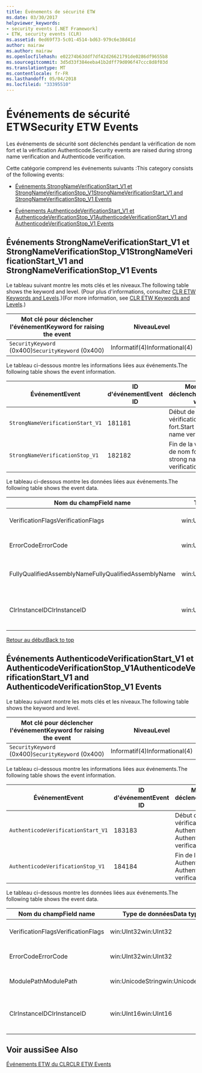 ```yaml
---
title: Événements de sécurité ETW
ms.date: 03/30/2017
helpviewer_keywords:
- security events [.NET Framework]
- ETW, security events (CLR)
ms.assetid: 0ed69f73-5c01-4514-bd63-979c6e38d41d
author: mairaw
ms.author: mairaw
ms.openlocfilehash: e02274b63ddf7df42d26621791de0286df9655b8
ms.sourcegitcommit: 3d5d33f384eeba41b2dff79d096f47ccc8d8f03d
ms.translationtype: MT
ms.contentlocale: fr-FR
ms.lasthandoff: 05/04/2018
ms.locfileid: "33395510"
---
```

# <a name="security-etw-events"></a><span data-ttu-id="86f02-102">Événements de sécurité ETW</span><span class="sxs-lookup"><span data-stu-id="86f02-102">Security ETW Events</span></span>
<a name="top"></a> <span data-ttu-id="86f02-103">Les événements de sécurité sont déclenchés pendant la vérification de nom fort et la vérification Authenticode.</span><span class="sxs-lookup"><span data-stu-id="86f02-103">Security events are raised during strong name verification and Authenticode verification.</span></span>  
  
 <span data-ttu-id="86f02-104">Cette catégorie comprend les événements suivants :</span><span class="sxs-lookup"><span data-stu-id="86f02-104">This category consists of the following events:</span></span>  
  
-   [<span data-ttu-id="86f02-105">Événements StrongNameVerificationStart_V1 et StrongNameVerificationStop_V1</span><span class="sxs-lookup"><span data-stu-id="86f02-105">StrongNameVerificationStart_V1 and StrongNameVerificationStop_V1 Events</span></span>](#strongnameverificationstart_v1_and_strongnameverificationstop_v1_events)  
  
-   [<span data-ttu-id="86f02-106">Événements AuthenticodeVerificationStart_V1 et AuthenticodeVerificationStop_V1</span><span class="sxs-lookup"><span data-stu-id="86f02-106">AuthenticodeVerificationStart_V1 and AuthenticodeVerificationStop_V1 Events</span></span>](#authenticodeverificationstart_v1_and_authenticodeverificationstop_v1_events)  
  
<a name="strongnameverificationstart_v1_and_strongnameverificationstop_v1_events"></a>   
## <a name="strongnameverificationstartv1-and-strongnameverificationstopv1-events"></a><span data-ttu-id="86f02-107">Événements StrongNameVerificationStart_V1 et StrongNameVerificationStop_V1</span><span class="sxs-lookup"><span data-stu-id="86f02-107">StrongNameVerificationStart_V1 and StrongNameVerificationStop_V1 Events</span></span>  
 <span data-ttu-id="86f02-108">Le tableau suivant montre les mots clés et les niveaux.</span><span class="sxs-lookup"><span data-stu-id="86f02-108">The following table shows the keyword and level.</span></span> <span data-ttu-id="86f02-109">(Pour plus d'informations, consultez [CLR ETW Keywords and Levels](../../../docs/framework/performance/clr-etw-keywords-and-levels.md).)</span><span class="sxs-lookup"><span data-stu-id="86f02-109">(For more information, see [CLR ETW Keywords and Levels](../../../docs/framework/performance/clr-etw-keywords-and-levels.md).)</span></span>  
  
|<span data-ttu-id="86f02-110">Mot clé pour déclencher l'événement</span><span class="sxs-lookup"><span data-stu-id="86f02-110">Keyword for raising the event</span></span>|<span data-ttu-id="86f02-111">Niveau</span><span class="sxs-lookup"><span data-stu-id="86f02-111">Level</span></span>|  
|-----------------------------------|-----------|  
|<span data-ttu-id="86f02-112">`SecurityKeyword` (0x400)</span><span class="sxs-lookup"><span data-stu-id="86f02-112">`SecurityKeyword` (0x400)</span></span>|<span data-ttu-id="86f02-113">Informatif(4)</span><span class="sxs-lookup"><span data-stu-id="86f02-113">Informational(4)</span></span>|  
  
 <span data-ttu-id="86f02-114">Le tableau ci-dessous montre les informations liées aux événements.</span><span class="sxs-lookup"><span data-stu-id="86f02-114">The following table shows the event information.</span></span>  
  
|<span data-ttu-id="86f02-115">Événement</span><span class="sxs-lookup"><span data-stu-id="86f02-115">Event</span></span>|<span data-ttu-id="86f02-116">ID d'événement</span><span class="sxs-lookup"><span data-stu-id="86f02-116">Event ID</span></span>|<span data-ttu-id="86f02-117">Moment du déclenchement</span><span class="sxs-lookup"><span data-stu-id="86f02-117">Raised when</span></span>|  
|-----------|--------------|-----------------|  
|`StrongNameVerificationStart_V1`|<span data-ttu-id="86f02-118">181</span><span class="sxs-lookup"><span data-stu-id="86f02-118">181</span></span>|<span data-ttu-id="86f02-119">Début de la vérification de nom fort.</span><span class="sxs-lookup"><span data-stu-id="86f02-119">Start of strong name verification.</span></span>|  
|`StrongNameVerificationStop_V1`|<span data-ttu-id="86f02-120">182</span><span class="sxs-lookup"><span data-stu-id="86f02-120">182</span></span>|<span data-ttu-id="86f02-121">Fin de la vérification de nom fort.</span><span class="sxs-lookup"><span data-stu-id="86f02-121">End of strong name verification.</span></span>|  
  
 <span data-ttu-id="86f02-122">Le tableau ci-dessous montre les données liées aux événements.</span><span class="sxs-lookup"><span data-stu-id="86f02-122">The following table shows the event data.</span></span>  
  
|<span data-ttu-id="86f02-123">Nom du champ</span><span class="sxs-lookup"><span data-stu-id="86f02-123">Field name</span></span>|<span data-ttu-id="86f02-124">Type de données</span><span class="sxs-lookup"><span data-stu-id="86f02-124">Data type</span></span>|<span data-ttu-id="86f02-125">Description</span><span class="sxs-lookup"><span data-stu-id="86f02-125">Description</span></span>|  
|----------------|---------------|-----------------|  
|<span data-ttu-id="86f02-126">VerificationFlags</span><span class="sxs-lookup"><span data-stu-id="86f02-126">VerificationFlags</span></span>|<span data-ttu-id="86f02-127">win:UInt32</span><span class="sxs-lookup"><span data-stu-id="86f02-127">win:UInt32</span></span>|<span data-ttu-id="86f02-128">Indicateurs de vérification.</span><span class="sxs-lookup"><span data-stu-id="86f02-128">The verification flags.</span></span>|  
|<span data-ttu-id="86f02-129">ErrorCode</span><span class="sxs-lookup"><span data-stu-id="86f02-129">ErrorCode</span></span>|<span data-ttu-id="86f02-130">win:UInt32</span><span class="sxs-lookup"><span data-stu-id="86f02-130">win:UInt32</span></span>|<span data-ttu-id="86f02-131">Code d'erreur HResult.</span><span class="sxs-lookup"><span data-stu-id="86f02-131">The HResult error code.</span></span>|  
|<span data-ttu-id="86f02-132">FullyQualifiedAssemblyName</span><span class="sxs-lookup"><span data-stu-id="86f02-132">FullyQualifiedAssemblyName</span></span>|<span data-ttu-id="86f02-133">win:UnicodeString</span><span class="sxs-lookup"><span data-stu-id="86f02-133">win:UnicodeString</span></span>|<span data-ttu-id="86f02-134">Nom d'assembly qualifié complet.</span><span class="sxs-lookup"><span data-stu-id="86f02-134">The fully qualified assembly name.</span></span>|  
|<span data-ttu-id="86f02-135">ClrInstanceID</span><span class="sxs-lookup"><span data-stu-id="86f02-135">ClrInstanceID</span></span>|<span data-ttu-id="86f02-136">win:UInt16</span><span class="sxs-lookup"><span data-stu-id="86f02-136">win:UInt16</span></span>|<span data-ttu-id="86f02-137">ID unique de l'instance de CLR ou CoreCLR.</span><span class="sxs-lookup"><span data-stu-id="86f02-137">Unique ID for the instance of CLR or CoreCLR.</span></span>|  
  
 [<span data-ttu-id="86f02-138">Retour au début</span><span class="sxs-lookup"><span data-stu-id="86f02-138">Back to top</span></span>](#top)  
  
<a name="authenticodeverificationstart_v1_and_authenticodeverificationstop_v1_events"></a>   
## <a name="authenticodeverificationstartv1-and-authenticodeverificationstopv1-events"></a><span data-ttu-id="86f02-139">Événements AuthenticodeVerificationStart_V1 et AuthenticodeVerificationStop_V1</span><span class="sxs-lookup"><span data-stu-id="86f02-139">AuthenticodeVerificationStart_V1 and AuthenticodeVerificationStop_V1 Events</span></span>  
 <span data-ttu-id="86f02-140">Le tableau suivant montre les mots clés et les niveaux.</span><span class="sxs-lookup"><span data-stu-id="86f02-140">The following table shows the keyword and level.</span></span>  
  
|<span data-ttu-id="86f02-141">Mot clé pour déclencher l'événement</span><span class="sxs-lookup"><span data-stu-id="86f02-141">Keyword for raising the event</span></span>|<span data-ttu-id="86f02-142">Niveau</span><span class="sxs-lookup"><span data-stu-id="86f02-142">Level</span></span>|  
|-----------------------------------|-----------|  
|<span data-ttu-id="86f02-143">`SecurityKeyword` (0x400)</span><span class="sxs-lookup"><span data-stu-id="86f02-143">`SecurityKeyword` (0x400)</span></span>|<span data-ttu-id="86f02-144">Informatif(4)</span><span class="sxs-lookup"><span data-stu-id="86f02-144">Informational(4)</span></span>|  
  
 <span data-ttu-id="86f02-145">Le tableau ci-dessous montre les informations liées aux événements.</span><span class="sxs-lookup"><span data-stu-id="86f02-145">The following table shows the event information.</span></span>  
  
|<span data-ttu-id="86f02-146">Événement</span><span class="sxs-lookup"><span data-stu-id="86f02-146">Event</span></span>|<span data-ttu-id="86f02-147">ID d'événement</span><span class="sxs-lookup"><span data-stu-id="86f02-147">Event ID</span></span>|<span data-ttu-id="86f02-148">Moment du déclenchement</span><span class="sxs-lookup"><span data-stu-id="86f02-148">Raised when</span></span>|  
|-----------|--------------|-----------------|  
|`AuthenticodeVerificationStart_V1`|<span data-ttu-id="86f02-149">183</span><span class="sxs-lookup"><span data-stu-id="86f02-149">183</span></span>|<span data-ttu-id="86f02-150">Début de la vérification Authenticode.</span><span class="sxs-lookup"><span data-stu-id="86f02-150">Start of Authenticode verification.</span></span>|  
|`AuthenticodeVerificationStop_V1`|<span data-ttu-id="86f02-151">184</span><span class="sxs-lookup"><span data-stu-id="86f02-151">184</span></span>|<span data-ttu-id="86f02-152">Fin de la vérification Authenticode.</span><span class="sxs-lookup"><span data-stu-id="86f02-152">End of Authenticode verification.</span></span>|  
  
 <span data-ttu-id="86f02-153">Le tableau ci-dessous montre les données liées aux événements.</span><span class="sxs-lookup"><span data-stu-id="86f02-153">The following table shows the event data.</span></span>  
  
|<span data-ttu-id="86f02-154">Nom du champ</span><span class="sxs-lookup"><span data-stu-id="86f02-154">Field name</span></span>|<span data-ttu-id="86f02-155">Type de données</span><span class="sxs-lookup"><span data-stu-id="86f02-155">Data type</span></span>|<span data-ttu-id="86f02-156">Description</span><span class="sxs-lookup"><span data-stu-id="86f02-156">Description</span></span>|  
|----------------|---------------|-----------------|  
|<span data-ttu-id="86f02-157">VerificationFlags</span><span class="sxs-lookup"><span data-stu-id="86f02-157">VerificationFlags</span></span>|<span data-ttu-id="86f02-158">win:UInt32</span><span class="sxs-lookup"><span data-stu-id="86f02-158">win:UInt32</span></span>|<span data-ttu-id="86f02-159">Indicateurs de vérification.</span><span class="sxs-lookup"><span data-stu-id="86f02-159">The verification flags.</span></span>|  
|<span data-ttu-id="86f02-160">ErrorCode</span><span class="sxs-lookup"><span data-stu-id="86f02-160">ErrorCode</span></span>|<span data-ttu-id="86f02-161">win:UInt32</span><span class="sxs-lookup"><span data-stu-id="86f02-161">win:UInt32</span></span>|<span data-ttu-id="86f02-162">Code d'erreur HResult.</span><span class="sxs-lookup"><span data-stu-id="86f02-162">The HResult error code.</span></span>|  
|<span data-ttu-id="86f02-163">ModulePath</span><span class="sxs-lookup"><span data-stu-id="86f02-163">ModulePath</span></span>|<span data-ttu-id="86f02-164">win:UnicodeString</span><span class="sxs-lookup"><span data-stu-id="86f02-164">win:UnicodeString</span></span>|<span data-ttu-id="86f02-165">Chemin d’accès du module.</span><span class="sxs-lookup"><span data-stu-id="86f02-165">The module path.</span></span>|  
|<span data-ttu-id="86f02-166">ClrInstanceID</span><span class="sxs-lookup"><span data-stu-id="86f02-166">ClrInstanceID</span></span>|<span data-ttu-id="86f02-167">win:UInt16</span><span class="sxs-lookup"><span data-stu-id="86f02-167">win:UInt16</span></span>|<span data-ttu-id="86f02-168">ID unique de l'instance de CLR ou CoreCLR.</span><span class="sxs-lookup"><span data-stu-id="86f02-168">Unique ID for the instance of CLR or CoreCLR.</span></span>|  
  
## <a name="see-also"></a><span data-ttu-id="86f02-169">Voir aussi</span><span class="sxs-lookup"><span data-stu-id="86f02-169">See Also</span></span>  
 [<span data-ttu-id="86f02-170">Événements ETW du CLR</span><span class="sxs-lookup"><span data-stu-id="86f02-170">CLR ETW Events</span></span>](../../../docs/framework/performance/clr-etw-events.md)
